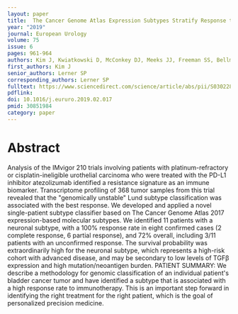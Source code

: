 ```yaml
---
layout: paper
title:  The Cancer Genome Atlas Expression Subtypes Stratify Response to Checkpoint Inhibition in Advanced Urothelial Cancer and Identify a Subset of Patients with High Survival Probability
year: "2019"
journal: European Urology
volume: 75
issue: 6
pages: 961-964
authors: Kim J, Kwiatkowski D, McConkey DJ, Meeks JJ, Freeman SS, Bellmunt J, Getz G, Lerner SP
first_authors: Kim J
senior_authors: Lerner SP
corresponding_authors: Lerner SP
fulltext: https://www.sciencedirect.com/science/article/abs/pii/S0302283819301605?via%3Dihub
pdflink: 
doi: 10.1016/j.eururo.2019.02.017
pmid: 30851984
category: paper
---
```


# Abstract

Analysis of the IMvigor 210 trials involving patients with platinum-refractory or cisplatin-ineligible urothelial carcinoma who were treated with the PD-L1 inhibitor atezolizumab identified a resistance signature as an immune biomarker. Transcriptome profiling of 368 tumor samples from this trial revealed that the "genomically unstable" Lund subtype classification was associated with the best response. We developed and applied a novel single-patient subtype classifier based on The Cancer Genome Atlas 2017 expression-based molecular subtypes. We identified 11 patients with a neuronal subtype, with a 100% response rate in eight confirmed cases (2 complete response, 6 partial response), and 72% overall, including 3/11 patients with an unconfirmed response. The survival probability was extraordinarily high for the neuronal subtype, which represents a high-risk cohort with advanced disease, and may be secondary to low levels of TGFβ expression and high mutation/neoantigen burden. PATIENT SUMMARY: We describe a methodology for genomic classification of an individual patient's bladder cancer tumor and have identified a subtype that is associated with a high response rate to immunotherapy. This is an important step forward in identifying the right treatment for the right patient, which is the goal of personalized precision medicine.

